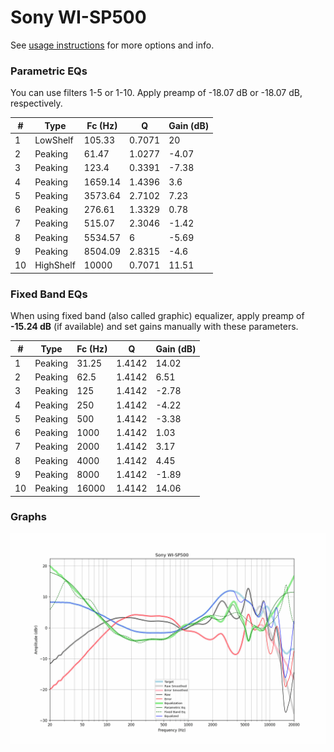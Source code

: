 # Sony WI-SP500
See [usage instructions](https://github.com/jaakkopasanen/AutoEq#usage) for more options and info.

### Parametric EQs
You can use filters 1-5 or 1-10. Apply preamp of -18.07 dB or -18.07 dB, respectively.

|   # | Type      |   Fc (Hz) |      Q |   Gain (dB) |
|-----|-----------|-----------|--------|-------------|
|   1 | LowShelf  |    105.33 | 0.7071 |       20    |
|   2 | Peaking   |     61.47 | 1.0277 |       -4.07 |
|   3 | Peaking   |    123.4  | 0.3391 |       -7.38 |
|   4 | Peaking   |   1659.14 | 1.4396 |        3.6  |
|   5 | Peaking   |   3573.64 | 2.7102 |        7.23 |
|   6 | Peaking   |    276.61 | 1.3329 |        0.78 |
|   7 | Peaking   |    515.07 | 2.3046 |       -1.42 |
|   8 | Peaking   |   5534.57 | 6      |       -5.69 |
|   9 | Peaking   |   8504.09 | 2.8315 |       -4.6  |
|  10 | HighShelf |  10000    | 0.7071 |       11.51 |

### Fixed Band EQs
When using fixed band (also called graphic) equalizer, apply preamp of **-15.24 dB** (if available) and set gains manually with these parameters.

|   # | Type    |   Fc (Hz) |      Q |   Gain (dB) |
|-----|---------|-----------|--------|-------------|
|   1 | Peaking |     31.25 | 1.4142 |       14.02 |
|   2 | Peaking |     62.5  | 1.4142 |        6.51 |
|   3 | Peaking |    125    | 1.4142 |       -2.78 |
|   4 | Peaking |    250    | 1.4142 |       -4.22 |
|   5 | Peaking |    500    | 1.4142 |       -3.38 |
|   6 | Peaking |   1000    | 1.4142 |        1.03 |
|   7 | Peaking |   2000    | 1.4142 |        3.17 |
|   8 | Peaking |   4000    | 1.4142 |        4.45 |
|   9 | Peaking |   8000    | 1.4142 |       -1.89 |
|  10 | Peaking |  16000    | 1.4142 |       14.06 |

### Graphs
![](./Sony%20WI-SP500.png)
